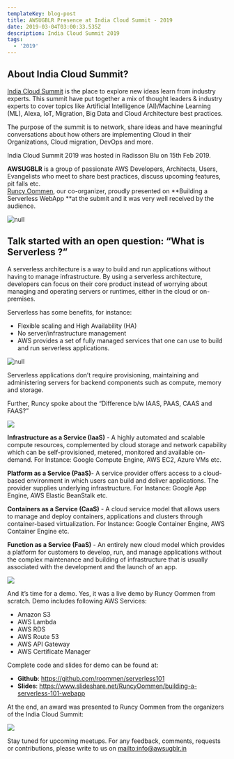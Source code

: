 ```yaml
---
templateKey: blog-post
title: AWSUGBLR Presence at India Cloud Summit - 2019
date: 2019-03-04T03:00:33.535Z
description: India Cloud Summit 2019
tags:
  - '2019'
---
```

## About India Cloud Summit?

[India Cloud Summit](https://www.indiacloudsummit.com/) is the place to explore new ideas  learn from industry experts. This summit have put together a mix of thought leaders & industry experts to cover topics like Artificial Intelligence (AI)/Machine Learning (ML), Alexa, IoT, Migration, Big Data and Cloud Architecture best practices.

The purpose of the summit is to network, share ideas and have meaningful conversations about how others are implementing Cloud in their Organizations, Cloud migration, DevOps and more.

India Cloud Summit 2019 was hosted in Radisson Blu on 15th Feb 2019.

**AWSUGBLR** is a group of passionate AWS Developers, Architects, Users, Evangelists who meet to share best practices, discuss upcoming features, pit falls etc. \
[Runcy Oommen](https://www.linkedin.com/in/runcyoommen/), our co-organizer,  proudly presented on **Building a Serverless WebApp **at the submit and it was very well received by the audience.

![null](/img/1.png)

## Talk started with an open question: “What is Serverless ?”

A serverless architecture is a way to build and run applications without having to manage infrastructure. By using a serverless architecture, developers can focus on their core product instead of worrying about managing and operating servers or runtimes, either in the cloud or on-premises. 

Serverless has some benefits, for instance: 

* Flexible scaling and High Availability (HA)
* No server/infrastructure management
* AWS provides a set of fully managed services that one can use to build and run serverless applications. 

![null](/img/2.png)

Serverless applications don’t require provisioning, maintaining and administering servers for backend components such as compute, memory and storage.                                 

Further, Runcy spoke about the “Difference b/w IAAS, PAAS, CAAS and FAAS?” 

![](/img/3.png)

**Infrastructure as a Service (IaaS)** - A highly automated and scalable compute resources, complemented by cloud storage and network capability which can be self-provisioned, metered, monitored and available on-demand. For Instance: Google Compute Engine, AWS EC2, Azure VMs etc.

**Platform as a Service (PaaS)**- A service provider offers access to a cloud-based environment in which users can build and deliver applications. The provider supplies underlying infrastructure. For Instance: Google App Engine, AWS Elastic BeanStalk etc.

**Containers as a Service (CaaS)** - A cloud service model that allows users to manage and deploy containers, applications and clusters through container-based virtualization. For Instance: Google Container Engine, AWS Container Engine etc.

**Function as a Service (FaaS)** - An entirely new cloud model which provides a platform for customers to develop, run, and manage applications without the complex maintenance and building of infrastructure that is usually associated with the development and the launch of an app.

![](/img/4.png)

And it’s time for a demo. Yes, it was a live demo by Runcy Oommen from scratch. Demo includes following AWS Services:

* Amazon S3
* AWS Lambda
* AWS RDS
* AWS Route 53
* AWS API Gateway
* AWS Certificate Manager

Complete code and slides for demo can be found at:

* **Github**: <https://github.com/roommen/serverless101>
* **Slides**: <https://www.slideshare.net/RuncyOommen/building-a-serverless-101-webapp>

At the end, an award was presented to Runcy Oommen from the organizers of the India Cloud Summit:

![](/img/5.png)

Stay tuned for upcoming meetups. For any feedback, comments, requests or contributions, please write to us on <mailto:info@awsugblr.in>
